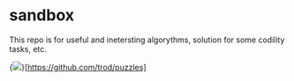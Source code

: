 sandbox
====
This repo is for useful and inetersting algorythms, solution for some codility tasks, etc.

{<img src="https://ga-beacon.appspot.com/UA-55987200-1/puzzles/README" />}[https://github.com/trod/puzzles]
